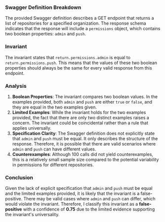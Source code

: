 ### Swagger Definition Breakdown
The provided Swagger definition describes a GET endpoint that returns a list of repositories for a specified organization. The response schema indicates that the response will include a `permissions` object, which contains two boolean properties: `admin` and `push`.

### Invariant
The invariant states that `return.permissions.admin` is equal to `return.permissions.push`. This means that the values of these two boolean properties should always be the same for every valid response from this endpoint.

### Analysis
1. **Boolean Properties**: The invariant compares two boolean values. In the examples provided, both `admin` and `push` are either `true` or `false`, and they are equal in the two examples given.
2. **Limited Examples**: While the invariant holds for the two examples provided, the fact that there are only two distinct examples raises a concern. The invariant could be coincidental rather than a rule that applies universally.
3. **Specification Clarity**: The Swagger definition does not explicitly state that `admin` and `push` must be equal. It only describes the structure of the response. Therefore, it is possible that there are valid scenarios where `admin` and `push` can have different values.
4. **Counterexamples**: Although 100 calls did not yield counterexamples, this is a relatively small sample size compared to the potential variability in permissions for different repositories.

### Conclusion
Given the lack of explicit specification that `admin` and `push` must be equal and the limited examples provided, it is likely that the invariant is a false-positive. There may be valid cases where `admin` and `push` can differ, which would violate the invariant. Therefore, I classify this invariant as a **false-positive** with a confidence of **0.75** due to the limited evidence supporting the invariant's universality.
